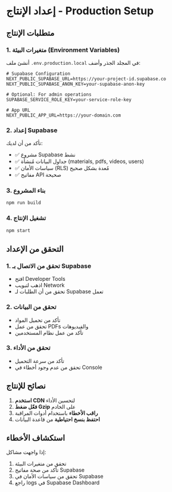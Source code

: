 # إعداد الإنتاج - Production Setup

## متطلبات الإنتاج

### 1. متغيرات البيئة (Environment Variables)

أنشئ ملف `.env.production.local` في المجلد الجذر وأضف:

```env
# Supabase Configuration
NEXT_PUBLIC_SUPABASE_URL=https://your-project-id.supabase.co
NEXT_PUBLIC_SUPABASE_ANON_KEY=your-supabase-anon-key

# Optional: For admin operations
SUPABASE_SERVICE_ROLE_KEY=your-service-role-key

# App URL
NEXT_PUBLIC_APP_URL=https://your-domain.com
```

### 2. إعداد Supabase

تأكد من أن لديك:

- ✅ مشروع Supabase نشط
- ✅ جداول البيانات مُنشأة (materials, pdfs, videos, users)
- ✅ سياسات الأمان (RLS) مُعدة بشكل صحيح
- ✅ مفاتيح API صحيحة

### 3. بناء المشروع

```bash
npm run build
```

### 4. تشغيل الإنتاج

```bash
npm start
```

## التحقق من الإعداد

### 1. تحقق من الاتصال بـ Supabase
- افتح Developer Tools
- اذهب لتبويب Network
- تحقق من أن الطلبات لـ Supabase تعمل

### 2. تحقق من البيانات
- تأكد من تحميل المواد
- تحقق من عمل PDFs والفيديوهات
- تأكد من عمل نظام المستخدمين

### 3. تحقق من الأداء
- تأكد من سرعة التحميل
- تحقق من عدم وجود أخطاء في Console

## نصائح للإنتاج

1. **استخدم CDN** لتحسين الأداء
2. **فعّل ضغط Gzip** على الخادم
3. **راقب الأخطاء** باستخدام أدوات المراقبة
4. **احتفظ بنسخ احتياطية** من قاعدة البيانات

## استكشاف الأخطاء

إذا واجهت مشاكل:

1. تحقق من متغيرات البيئة
2. تأكد من صحة مفاتيح Supabase
3. تحقق من سياسات الأمان في Supabase
4. راجع logs في Supabase Dashboard
